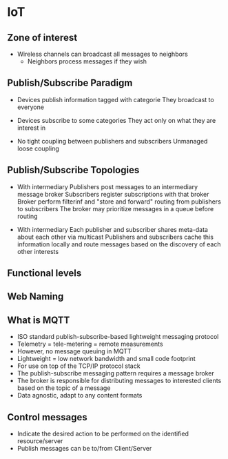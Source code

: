 # IoT

## Zone of interest

- Wireless channels can broadcast all messages to neighbors
    - Neighbors process messages if they wish

## Publish/Subscribe Paradigm

- Devices publish information tagged with categorie
    They broadcast to everyone

- Devices subscribe to some categories
    They act only on what they are interest in

- No tight coupling between publishers and subscribers
    Unmanaged loose coupling

## Publish/Subscribe Topologies

- With intermediary
    Publishers post messages to an intermediary  message broker
    Subscribers register subscriptions with that broker
    Broker perform filterinf and "store and forward" routing from publishers to subscribers
    The broker may prioritize messages in a queue before routing

- With intermediary 
    Each publisher and subscriber shares meta-data about each other via multicast
    Publishers and subscribers cache this information locally and route messages based on the discovery of each other interests

## Functional levels


## Web Naming

## What is MQTT

- ISO standard publish-subscribe-based lightweight messaging protocol
- Telemetry = tele-metering = remote measurements
- However, no message queuing in MQTT
- Lightweight = low network bandwidth and small code footprint
- For use on top of the TCP/IP protocol stack
- The publish-subscribe messaging pattern requires a message broker
- The broker is responsible for distributing messages to interested clients based on the topic of a message
- Data agnostic, adapt to any content formats

## Control messages

- Indicate the desired action to be performed on the identified resource/server
- Publish messages can be to/from Client/Server
